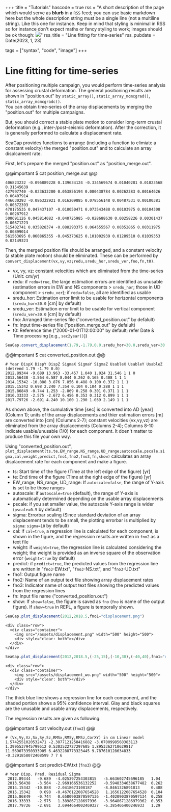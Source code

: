 +++
title = "Tutorials"
hascode = true
rss = "A short description of the page which would serve as **blurb** in a `RSS` feed; you can use basic markdown here but the whole description string must be a single line (not a multiline string). Like this one for instance. Keep in mind that styling is minimal in RSS so for instance don't expect maths or fancy styling to work; images should be ok though: ![](https://upload.wikimedia.org/wikipedia/en/b/b0/Rick_and_Morty_characters.jpg)"
rss_title = "Line fitting for time-series"
rss_pubdate = Date(2023, 1, 23)

tags = ["syntax", "code", "image"]
+++

# Line fitting for time-series

After positioning multiple campaign, you would perform time-series analysis for assessing crustal deformation.
The general positioning results are shown in "position.out" by `static_array()`, `static_array_mcmcgrad()`, `static_array_mcmcgradc()`.                                                              
You can obtain time-series of the array displacements by merging the "position.out" for multiple campaigns.

But, you should correct a stable plate motion to consider long-term crustal deformation (e.g., inter-/post-seismic deformation).
After the correction, it is generally performed to calculate a displacement rate.

SeaGap provides functions to arrange (including a function to elimiate a constant velocity) the merged "position.out" and to calculate an array displcament rate.

First, let's prepare the merged "position.out" as "position\_merge.out".

@@important
 \$ cat position\_merge.out
@@
```plaintext
406823232 -0.096889228 0.139634124 -0.334569674 0.01040281 0.01023568 0.31545639
427997740 -0.023633200 0.053856194 0.080438784 0.00262383 0.00164626 0.00407914
446630293 -0.086322921 0.016209885 0.078556148 0.00487531 0.00100381 0.00372393
478175535 0.047437107 -0.018050471 0.073543488 0.00103975 0.00104308 0.00287912
500691126 0.045814082 -0.040725985 -0.028688630 0.00258226 0.00301437 0.00371223
515402741 0.035828374 -0.088293375 0.064555567 0.00352865 0.00311975 0.00899014
561563695 0.060865355 -0.045373625 0.101002939 0.01289510 0.01039353 0.02149323
```

Then, the merged position file should be arranged, and a constant velocity (a stable plate motion) should be eliminated.
These can be performed by `convert_displacement(vx,vy,vz;redu,sredu_hor,sredu_ver,fno,fn,t0)`.
* vx, vy, vz: constant velocities which are eliminated from the time-series (Unit: cm/yr)
* redu: if `redu=true`, the large estimation errors are identified as unusable (estimation errors in EW and NS components > `sredu_hor`; those in UD component > `sredu_ver`); if `redu=false`, all are identified as usable
* sredu\_hor: Estimation error limit to be usable for horizontal components (`sredu_hor=30.0` [cm] by default)
* sredu\_ver: Estimation error limit to be usable for vertical component (`sredu_ver=30.0` [cm] by default)
* fno: Arranged time-series file ("converted\_position.out" by defalult)
* fn: Input time-series file ("position\_merge.out" by defalult)
* t0: Reference time ("2000-01-01T12:00:00" by default; refer Date & Time processing [e.g., `sec2year()`])

```julia
SeaGap.convert_displacement(1.79,-1.79,0.0,sredu_hor=30.0,sredu_ver=30.0,fno="converted_position.out")
```

@@important
\$ cat converted\_position.out
@@
```plaintext
# Year DispX DispY DispZ SigmaX SigmaY SigmaZ UsableX UsableY UsableZ (detrend 1.79 -1.79 0.0)
2012.89344 -9.689 13.963 -33.457 1.040 1.024 31.546 1 1 0
2013.56438 -3.564 6.587 8.044 0.262 0.165 0.408 1 1 1
2014.15342 -10.888 3.876 7.856 0.488 0.100 0.372 1 1 1
2015.15342 0.698 2.240 7.354 0.104 0.104 0.288 1 1 1
2015.86849 -0.744 1.253 -2.869 0.258 0.301 0.371 1 1 1
2016.33333 -2.575 -2.672 6.456 0.353 0.312 0.899 1 1 1
2017.79726 -2.691 4.240 10.100 1.290 1.039 2.149 1 1 1
```

As shown above, the cumulative time [sec] is converted into AD [year] \(Column 1);
 units of the array displacements and thier estimation errors [m] are converted into [cm] \(Columns 2-7);
 constant velocities (vx,vy,vz) are eliminated from the array displacements (Columns 2-4);
 Columns 8-10 indicate usable/unusable (1/0) for each component.
It doen't matter to produce this file your own way.

Using "converted\_position.out", `plot_displacement(ts,te,EW_range,NS_range,UD_range;autoscale,pscale,sigma,cal,weight,predict,fno1,fno2,fno3,fn,show)` calculates an array displacement rate for each component and make a figure.
* ts: Start time of the figure (Time at the left edge of the figure) [yr]
* te: End time of the figure (Time at the right edge of the figure) [yr]
* EW\_range, NS\_range, UD\_range: If `autoscale=false`, the range of Y-axis is set to be those ranges
* autoscale: if `autoscale=true` (default), the range of Y-axis is automatically determined depending on the usable array displacements
* pscale: if you set smaller value, the autoscale Y-axis range is wider (`pscale=0.5` by default)
* sigma: Errorbar scaling (Since standard deviation of an array displacement tends to be small, the plotting errorbar is multiplied by `sigma`: `sigma=10` by default)
* cal: if `cal=true`, a regression line is calculated for each component, is shown in the figure, and the regression results are written in `fno2` as a text file
* weight: if `weight=true`, the regression line is calculated considering the weight; the weight is provided as an inverse square of the observation error (`weight=true` by default)
* predict: if `predict=true`, the predicted values from the regression line are written in "`fno3`-EW.txt", "`fno3`-NS.txt", and "`fno3`-UD.txt"
* fno1: Output figure name
* fno2: Name of an output text file showing array displacement rates
* fno3: Indicator name of output text files showing the predicted values from the regression lines
* fn: Input file name ("converted\_position.out")
* show:  If `show=false`, the figure is saved as `fno` (`fno` is name of the output figure). If `show=true` in REPL, a figure is temporally shown.

```julia
SeaGap.plot_displacement(2012,2018.5,fno1="displacement.png")
```

~~~
<div class="row">
  <div class="container">
    <img src="/assets/displacement.png" width="500" height="500">
    <div style="clear: both"></div>
  </div>
</div>
~~~


```julia
SeaGap.plot_displacement(2012,2018.5,(-25,15),(-10,30),(-40,40),fno1="displacement_wo.png",autoscale=false,cal=false)
```

~~~
<div class="row">
  <div class="container">
    <img src="/assets/displacement_wo.png" width="500" height="500">
    <div style="clear: both"></div>
  </div>
</div>
~~~

The thick blue line shows a regression line for each component, and the shaded portion shows a 95% confidence interval.
Glay and black squares are the unusable and usable array displacements, respectively.

The regression results are given as following:

@@important
\$ cat velocity.out (`fno2`) 
@@
```plaintext
# (Vx,Vy,Vz,Sx,Sy,Sz,RMSx,RMSy,RMSz,CorXY) in cm Linear model
1.5742551020532471 -2.3877121258416882 -3.0700998568383113 1.3995537945799512 0.5303522727297605 1.8953362710629817 11.569073350333905 6.4632288773323445 9.787610128634833 -0.3291858072408599 7 7 6
```

@@important
\$ cat predict-EW.txt (`fno3`)
@@
```plaintext
# Year Disp. Pred. Residual Sigma
 2012.89344   -9.689  -4.025397254303815   -5.663602745696185   1.04
 2013.56438   -3.564  -2.969166536132252   -0.5948334638677482  0.262
 2014.15342  -10.888  -2.0418673108187     -8.8461326891813     0.488
 2015.15342    0.698  -0.4676122087654528   1.1656122087654528  0.104
 2015.86849   -0.744   0.6580903870597136  -1.4020903870597134  0.258
 2016.33333   -2.575   1.389867128697936   -3.9648671286979362  0.353
 2017.79726   -2.691   3.6944664002469327  -6.385466400246933   1.29
```


